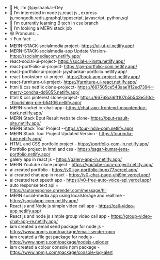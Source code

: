 - 👋 Hi, I’m @jayshankar-Dey
- 👀 I’m interested in  node js,react js , express js,mongodb,redis,graphql,typescript, javascript, python,sql
- 🌱 I’m currently learning B tech in cse branch
- 💞️ I’m looking a MERN stack job
- 😄 Pronouns: ...
- ⚡ Fun fact: ...
- MERN-STACK-socialmedia project- https://ui-ui-ui.netlify.app/
- MERN-STACK-socialmedia-app Update Version- https://socialmediacom.netlify.app/
- react-social-ui-project- https://social-ui-insta.netlify.app/
- react-portFolio-ui-project- https://jay-portfolio-com.netlify.app/
- react-portfolio-ui-project- jayshankar-portfolio.netlify.app/
- react-bookstore-ui-project- https://book-app-project.netlify.app/
- react-furniture-ui-project- https://furniture-ui-react.netlify.app/
- html & css netflix clone-projecct- https://667505ce543aae1f12ed7394--merry-concha-dd6055.netlify.app/
- html & css pinterest clone-project- https://66768c66ff107b5b543e510d--flourishing-pie-b54f06.netlify.app/
- MERN-socket.io-chat-app--https://chat-app-frontend-mountendue-dark.netlify.app/
- MERN Stack Bput Result website clone- https://bput-result-site.netlify.app/
- MERN Stack Tour Project --https://tour-india-com.netlify.app/
- MERN Stack Tour Project Updated Version - https://tourindia-ture.netlify.app/
- HTML and CSS portfolio project - https://portfolio-com-in.netlify.app/
- Portfolio project in html and css - https://sagar-kumar-jena-portfolio.netlify.app/
- galery app in react js - https://galery-app-in.netlify.app/
- MERN Youtube clone project - https://youtube-com-project.netlify.app/
- ai created portfolio - https://v0-jay-portfolio-bupx77.vercel.app/
- ai created chat app in react - https://v0-chat-page-uhj9im.vercel.app/
- ai created text speeth app - https://v0-free-auto-voice-api.vercel.app/
- auto response text api = https://autoresponse.onrender.com/message/hii
- MERN social-media app using localstorage and realtime - https://socialapp-com.netlify.app/
- React js and Node js simple video call app - https://call-video-app.netlify.app/
- React js and node js simple group video call app - https://group-video-chat-app-re.netlify.app/
- iam created a email send package for node js - https://www.npmjs.com/package/email-sender-npm
- iam created a file get package for nodejs - https://www.npmjs.com/package/nodejs-uploder
- iam created a colour console npm package - https://www.npmjs.com/package/console-log-alert
<!---
jayshankar-Dey/jayshankar-Dey is a ✨ special ✨ repository because its `README.md` (this file) appears on your GitHub profile.
You can click the Preview link to take a look at your changes.
--->
